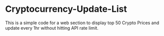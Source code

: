 # Cryptocurrency-Update-List
This is a simple code for a web section to display top 50 Crypto Prices and update every 1hr without hitting API rate limit.
